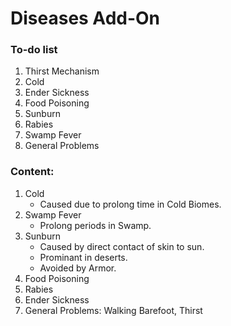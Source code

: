 # Diseases Add-On

### To-do list

1. Thirst Mechanism
2. Cold
3. Ender Sickness
4. Food Poisoning
5. Sunburn
6. Rabies
7. Swamp Fever
8. General Problems

### Content:
1. Cold
   - Caused due to prolong time in Cold Biomes.
2. Swamp Fever
   - Prolong periods in Swamp.
3. Sunburn
   - Caused by direct contact of skin to sun.
   - Prominant in deserts.
   - Avoided by Armor.
4. Food Poisoning
5. Rabies
6. Ender Sickness
7. General Problems: Walking Barefoot, Thirst
